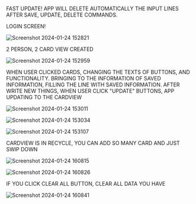 FAST UPDATE! APP WILL DELETE AUTOMATICALLY THE INPUT LINES AFTER SAVE, UPDATE, DELETE COMMANDS.


LOGIN SCREEN!

![Screenshot 2024-01-24 152821](https://github.com/gacmalony/EasilyContact/assets/154236584/a0c8ab03-185a-4ef8-8ae7-916a53cd7be4)






2 PERSON, 2 CARD VIEW CREATED

![Screenshot 2024-01-24 152959](https://github.com/gacmalony/EasilyContact/assets/154236584/2ed84571-82c1-462f-8567-1144ef61fc5a)



WHEN USER CLICKED CARDS, CHANGING THE TEXTS OF BUTTONS, AND FUNCTIONALITY. BRINGING TO THE INFORMATION OF SAVED INFORMATION, FILLING THE LINE WITH SAVED INFORMATION. AFTER WRITE NEW THINGS, WHEN USER CLICK "UPDATE" BUTTONS, APP UPDATING TO THE CARDVIEW

![Screenshot 2024-01-24 153011](https://github.com/gacmalony/EasilyContact/assets/154236584/7a1ef7c1-3d54-4112-ad21-0dc4e2fda038)




![Screenshot 2024-01-24 153034](https://github.com/gacmalony/EasilyContact/assets/154236584/d7e68929-b218-48b9-a2d9-1b71a2fb853f)



![Screenshot 2024-01-24 153107](https://github.com/gacmalony/EasilyContact/assets/154236584/76264a21-23f5-454e-af7a-a604c448eb4e)




CARDVIEW IS IN RECYCLE, YOU CAN ADD SO MANY CARD AND JUST SWIP DOWN


![Screenshot 2024-01-24 160815](https://github.com/gacmalony/EasilyContact/assets/154236584/176a692a-ce28-43b7-b683-15202ef18c70)




![Screenshot 2024-01-24 160826](https://github.com/gacmalony/EasilyContact/assets/154236584/e1c9752b-7099-4651-8cba-70853e69a7a7)



IF YOU CLICK CLEAR ALL BUTTON, CLEAR ALL DATA YOU HAVE


![Screenshot 2024-01-24 160841](https://github.com/gacmalony/EasilyContact/assets/154236584/cc6740e8-2cea-4399-a744-82f9c7268587)







